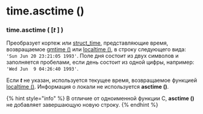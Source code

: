 # time.asctime \(\)

### time.asctime \( \[_t_ \] \)

Преобразует кортеж или [struct\_time](time.struct_time.md), представляющие время, возвращаемое [gmtime \(\)](time.gmtime.md) или [localtime \(\)](time.localtime.md), в строку следующего вида: `'Sun Jun 20 23:21:05 1993'`. Поле дня состоит из двух символов и заполняется пробелами, если день состоит из одной цифры, например: `'Wed Jun  9 04:26:40 1993'`.

Если _**t**_ не указан, используется текущее время, возвращаемое функцией [localtime \(\)](time.localtime.md). Информация о локали не используется **asctime \(\)**.

{% hint style="info" %}
В отличие от одноименной функции C, **asctime \(\)** не добавляет завершающую новую строку.
{% endhint %}

